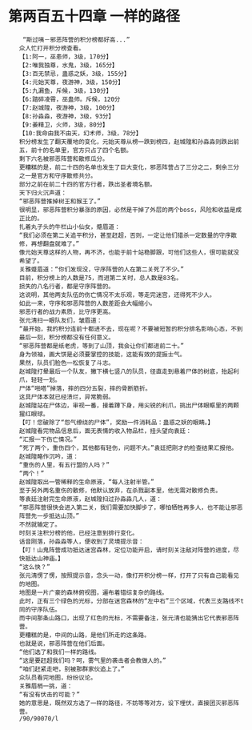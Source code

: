 # 第两百五十四章 一样的路径
        “斯过咦－邪恶阵营的积分榜都好高...”
       众人忙打开积分榜查看。
       【1:阿一，巫患师，3级，170分】
       【2:唯我独尊，水鬼，3级，165分】
       【3:百无禁忌，蛊惑之妖，3级，155分】
       【4:元始天尊，夜游神，3级，150分】
       【5:九漏鱼，斥候，3级，130分】
       【6:踏碎凌霄，巫蛊师。斥候，120分
       【7:赵城隍，夜游神，3级，100分】
       【8:孙淼淼，夜游神，3级，93分】
       【9:姜精卫，火师，3级，80分】
       【10:我命由我不由天，幻术师，3级，78分】
       积分榜发生了翻天覆地的变化，元始天尊从榜一跌到榜四，赵城隍和孙淼淼则跌出前
       五，前十的名单里，官方只占了四个名额。
       剩下六名被邪恶阵营和散修瓜分。
       更糟糕的是，前二十四的名单也发生了巨大变化，邪恶阵营占了三分之二，剩余三分
       之一是官方和守序散修共分。
       部分之前在前二十四的官方行者，跌出圣者境名额。
       天下归火沉声道：
       “邪恶阵营推掉树王和猴王了。”
       很明显，邪恶阵营积分暴涨的原因，必然是干掉了外层的两个boss，风险和收益是成
       正比的。
       扎着丸子头的牛栏山小仙女，蹙眉道：
       “我们必须在第二关追平积分，甚至赶超，否则，一定让他们猎杀一定数量的守序散
       修，再想翻盘就难了。”
       像元始天尊这样的人物，再不济，也能于前十站稳脚跟，可他们这些人，很可能就没
       希望了。
       关雅蹙眉道：“你们发现没，守序阵营的人在第二关死了不少。”
       目前，积分榜上的人数是75，而进第二关时，总人数是83名。
       损失的八名行者，都是守序阵营的。
       这说明，其他两支队伍的伤亡情况不太乐观，等走完迷宫，还得死不少人。
       如此一来，守序和邪恶阵营的人数差距会大幅缩小。
       邪恶行者的战力素质，比守序更高。
       张元清扫一眼队友们，皱眉道：
       “最开始，我的积分连前十都进不去，现在呢？不要被短暂的积分排名影响心态，不到
       最后一刻，积分榜都没有任何意义。
       “邪恶阵营都是纸老虎，等到了山顶，我会让你们都进前二十。”
       身为领袖，画大饼是必须要掌控的技能，这能有效的提振士气。
       果然，队员们脸色一松恢复了斗志。
       赵城隍打晕最后一个队友，撇下横七竖八的队员，径直走到悬着尸体的树底，抬起利
       爪，轻轻一划。
       尸体“啪嗒”掉落，摔的四分五裂，摔的骨断筋折。
       这具尸体本就已经溃烂，异常脆弱。
       赵城隍站在尸体边，审视一番，接着蹲下身，用尖锐的利爪，挑出尸体眼眶里的两颗
       猩红眼球。
       【叮！您破除了“怨气缭绕的尸体”，奖励一件消耗品：蛊惑之妖的眼睛。】
       赵城隍看完物品信息后，面无表情的收入物品栏，扭头望向袁廷：
       “汇报一下伤亡情况。”
       “死了两个，重伤四个，其他都有轻伤，问题不大。”袁廷把刚才的检查结果汇报他。
       赵城隍略作沉吟，道：
       “重伤的人里，有五行盟的人吗？”
       “两个！”
       赵城隍取出一管稀释的生命原液，“每人注射半管。”
       至于另外两名重伤的散修，他默认放弃，在杀戮副本里，他无需对散修负责。
       等袁廷注射完生命原液，赵城隍扫过孙淼淼几人，道：
       “邪恶阵营很快会进入第二关，我们需要加快脚步了，哪怕牺牲再多人，也不能让邪恶
       阵营先一步抵达山顶。”
       不然就输定了。
       时刻关注积分榜的他，已经注意到排行变化。
       话音刚落，孙淼淼等人，便收到了灵境提示音：
       【叮！山鬼阵营成功抵达迷宫森林，定位功能开启，请时刻关注敌对阵营的进度，尽
       快抵达山神庙。】
       “这么快？”
       张元清愣了愣，按照提示音，念头一动，像打开积分榜一样，打开了只有自己能看见
       的地图。
       地图是一片广豪的森林俯视图，遍布着错综复杂的路线。
       此时，正有三个绿色的光标，分部在迷宫森林的“左中右”三个区域，代表三支路线不t
       同的守序队伍。
       而中间那条山路口，出现了红色的光标，不需要备注，张元清也能猜出它代表邪恶阵
       营。
       更糟糕的是，中间的山路，是他们所走的这条路。
       也就是说，邪恶阵营在他们后面。
       “他们选了和我们一样的路线。
       “这是要赶超我们吗？呵，雾气里的袭击者会教做人的。”
       “咱们赶紧走吧，别被那群家伙追上了。”
       众队员看完地图，纷纷议论。
       关雅眉梢一挑，道：
       “有没有伏击的可能？”
       她的意思是，既然双方选了一样的路径，不妨等等对方，设下埋伏，直接团灭邪恶阵
       营。
       /90/90070/l